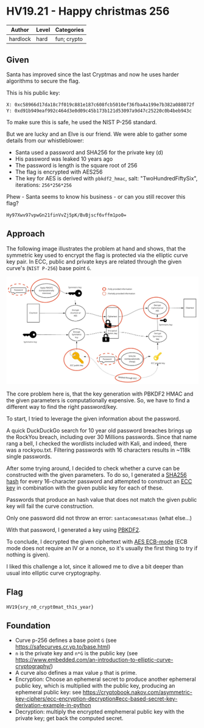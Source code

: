 # HV19.21 - Happy christmas 256

| Author | Level | Categories |
|---|---|---|
| hardlock | hard | fun; crypto |

## Given

Santa has improved since the last Cryptmas and now he uses harder algorithms to secure the flag.

This is his public key:

```
X: 0xc58966d17da18c7f019c881e187c608fcb5010ef36fba4a199e7b382a088072f
Y: 0xd91b949eaf992c464d3e0d09c45b173b121d53097a9d47c25220c0b4beb943c
```

To make sure this is safe, he used the NIST P-256 standard.

But we are lucky and an Elve is our friend. We were able to gather some details from our whistleblower:

- Santa used a password and SHA256 for the private key (d)
- His password was leaked 10 years ago
- The password is length is the square root of 256
- The flag is encrypted with AES256
- The key for AES is derived with `pbkdf2_hmac`, salt: "TwoHundredFiftySix", iterations: `256*256*256`

Phew - Santa seems to know his business - or can you still recover this flag?

```
Hy97Xwv97vpwGn21finVvZj5pK/BvBjscf6vffm1po0=
```

## Approach

The following image illustrates the problem at hand and shows, that the symmetric key used to encrypt the flag is protected via the elliptic curve key pair. In ECC, public and private keys are related through the given curve's (`NIST P-256`) base point `G`.

![Overview](./HV19.21_happy_christmas_256.jpg "Image inspired by https://cryptobook.nakov.com/asymmetric-key-ciphers/ecc-encryption-decryption")

The core problem here is, that the key generation with PBKDF2 HMAC and the given parameters is computationally expensive. So, we have to find a different way to find the right password/key.

To start, I tried to leverage the given information about the password.

A quick DuckDuckGo search for 10 year old password breaches brings up the RockYou breach, including over 30 Millions passwords. Since that name rang a bell, I checked the wordlists included with Kali, and indeed, there was a rockyou.txt. Filtering passwords with 16 characters results in \~118k single passwords.

After some trying around, I decided to check whether a curve can be constructed with the given parameters. To do so, I generated a [SHA256 hash](https://www.pycryptodome.org/en/latest/src/hash/sha256.html?highlight=sha256#Crypto.Hash.SHA256.SHA256Hash) for every 16-character password and attempted to construct an [ECC key](https://www.pycryptodome.org/en/latest/src/public_key/ecc.html?highlight=ecckey#Crypto.PublicKey.ECC.construct) in combination with the given public key for each of these. 

Passwords that produce an hash value that does not match the given public key will fail the curve construction.

Only one password did not throw an error: `santacomesatxmas` (what else...)

With that password, I generated a key using [PBKDF2](https://www.pycryptodome.org/en/latest/src/protocol/kdf.html?highlight=pbkdf2#Crypto.Protocol.KDF.PBKDF2).

To conclude, I decrypted the given ciphertext with [AES ECB-mode](https://www.pycryptodome.org/en/latest/src/cipher/classic.html#ecb-mode) (ECB mode does not require an IV or a nonce, so it's usually the first thing to try if nothing is given).

I liked this challenge a lot, since it allowed me to dive a bit deeper than usual into elliptic curve cryptography.

## Flag
```
HV19{sry_n0_crypt0mat_th1s_year}
```

## Foundation

- Curve p-256 defines a base point `G` (see https://safecurves.cr.yp.to/base.html)
- `n` is the private key and `n*G` is the public key (see https://www.embedded.com/an-introduction-to-elliptic-curve-cryptography/)
- A curve also defines a max value `p` that is prime.
- Encryption: Choose an ephemeral secret to produce another ephemeral public key, which is multiplied with the public key, producing an ephemeral public key: see https://cryptobook.nakov.com/asymmetric-key-ciphers/ecc-encryption-decryption#ecc-based-secret-key-derivation-example-in-python
- Decryption: multiply the encrypted emphemeral public key with the private key; get back the computed secret.
